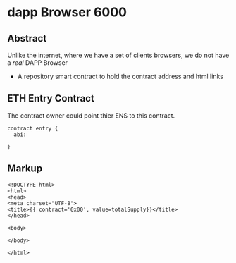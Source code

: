 # dapp Browser 6000

## Abstract
Unlike the internet, where we have a set of clients browsers, we do not have a *real* DAPP Browser

* A repository smart contract to hold the contract address and html links

## ETH Entry Contract

The contract owner could point thier ENS to this contract.

```
contract entry {
  abi:
  
}
```

## Markup

```
<!DOCTYPE html>
<html>
<head>
<meta charset="UTF-8">
<title>{{ contract='0x00', value=totalSupply}}</title>
</head>

<body>

</body>

</html>
```
